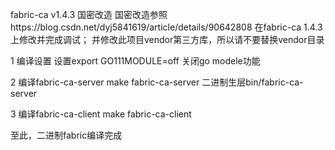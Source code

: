 fabric-ca v1.4.3 国密改造
国密改造参照https://blog.csdn.net/dyj5841619/article/details/90642808
在fabric-ca 1.4.3上修改并完成调试； 并修改此项目vendor第三方库，所以请不要替换vendor目录

1 编译设置
设置export GO111MODULE=off 关闭go modele功能

2 编译fabric-ca-server
make fabric-ca-server
二进制生层bin/fabric-ca-server


3 编译fabric-ca-client
make fabric-ca-client

至此，二进制fabric编译完成
